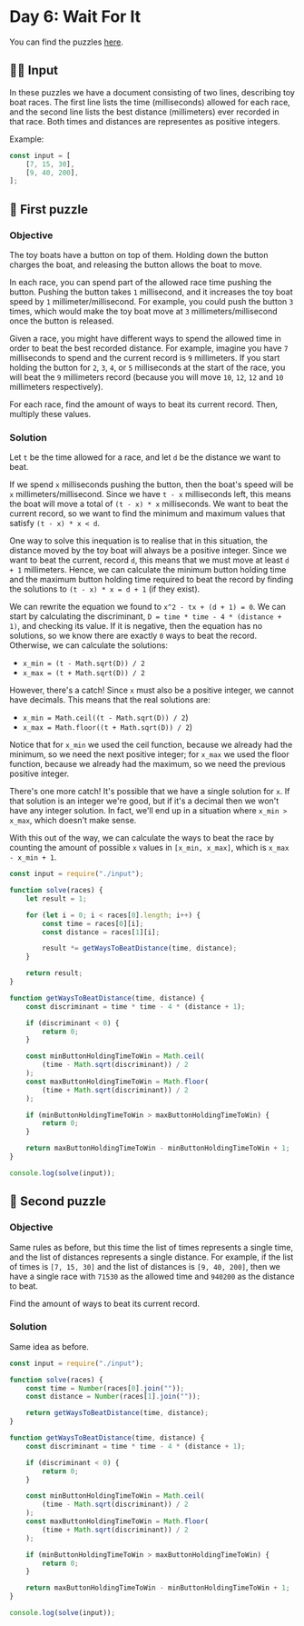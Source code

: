 # Day 6: Wait For It

You can find the puzzles [here](https://adventofcode.com/2023/day/6).

## ✍🏼 Input

In these puzzles we have a document consisting of two lines, describing toy boat races. The first line lists the time (milliseconds) allowed for each race, and the second line lists the best distance (millimeters) ever recorded in that race. Both times and distances are representes as positive integers.

Example:

```js
const input = [
    [7, 15, 30],
    [9, 40, 200],
];
```

## 🧩 First puzzle

### Objective

The toy boats have a button on top of them. Holding down the button charges the boat, and releasing the button allows the boat to move.

In each race, you can spend part of the allowed race time pushing the button. Pushing the button takes `1` millisecond, and it increases the toy boat speed by `1` millimeter/millisecond. For example, you could push the button `3` times, which would make the toy boat move at `3` millimeters/millisecond once the button is released.

Given a race, you might have different ways to spend the allowed time in order to beat the best recorded distance. For example, imagine you have `7` milliseconds to spend and the current record is `9` millimeters. If you start holding the button for `2`, `3`, `4`, or `5` milliseconds at the start of the race, you will beat the `9` millimeters record (because you will move `10`, `12`, `12` and `10` millimeters respectively).

For each race, find the amount of ways to beat its current record. Then, multiply these values.

### Solution

Let `t` be the time allowed for a race, and let `d` be the distance we want to beat.

If we spend `x` milliseconds pushing the button, then the boat's speed will be `x` millimeters/millisecond. Since we have `t - x` milliseconds left, this means the boat will move a total of `(t - x) * x` milliseconds. We want to beat the current record, so we want to find the minimum and maximum values that satisfy `(t - x) * x < d`.

One way to solve this inequation is to realise that in this situation, the distance moved by the toy boat will always be a positive integer. Since we want to beat the current, record `d`, this means that we must move at least `d + 1` millimeters. Hence, we can calculate the minimum button holding time and the maximum button holding time required to beat the record by finding the solutions to `(t - x) * x = d + 1` (if they exist).

We can rewrite the equation we found to `x^2 - tx + (d + 1) = 0`. We can start by calculating the discriminant, `D = time * time - 4 * (distance + 1)`, and checking its value. If it is negative, then the equation has no solutions, so we know there are exactly `0` ways to beat the record. Otherwise, we can calculate the solutions:

-   `x_min = (t - Math.sqrt(D)) / 2`
-   `x_max = (t + Math.sqrt(D)) / 2`

However, there's a catch! Since `x` must also be a positive integer, we cannot have decimals. This means that the real solutions are:

-   `x_min = Math.ceil((t - Math.sqrt(D)) / 2`)
-   `x_max = Math.floor((t + Math.sqrt(D)) / 2`)

Notice that for `x_min` we used the ceil function, because we already had the minimum, so we need the next positive integer; for `x_max` we used the floor function, because we already had the maximum, so we need the previous positive integer.

There's one more catch! It's possible that we have a single solution for `x`. If that solution is an integer we're good, but if it's a decimal then we won't have any integer solution. In fact, we'll end up in a situation where `x_min > x_max`, which doesn't make sense.

With this out of the way, we can calculate the ways to beat the race by counting the amount of possible `x` values in `[x_min, x_max]`, which is `x_max - x_min + 1`.

```js
const input = require("./input");

function solve(races) {
    let result = 1;

    for (let i = 0; i < races[0].length; i++) {
        const time = races[0][i];
        const distance = races[1][i];

        result *= getWaysToBeatDistance(time, distance);
    }

    return result;
}

function getWaysToBeatDistance(time, distance) {
    const discriminant = time * time - 4 * (distance + 1);

    if (discriminant < 0) {
        return 0;
    }

    const minButtonHoldingTimeToWin = Math.ceil(
        (time - Math.sqrt(discriminant)) / 2
    );
    const maxButtonHoldingTimeToWin = Math.floor(
        (time + Math.sqrt(discriminant)) / 2
    );

    if (minButtonHoldingTimeToWin > maxButtonHoldingTimeToWin) {
        return 0;
    }

    return maxButtonHoldingTimeToWin - minButtonHoldingTimeToWin + 1;
}

console.log(solve(input));
```

## 🧩 Second puzzle

### Objective

Same rules as before, but this time the list of times represents a single time, and the list of distances represents a single distance. For example, if the list of times is `[7, 15, 30]` and the list of distances is `[9, 40, 200]`, then we have a single race with `71530` as the allowed time and `940200` as the distance to beat.

Find the amount of ways to beat its current record.

### Solution

Same idea as before.

```js
const input = require("./input");

function solve(races) {
    const time = Number(races[0].join(""));
    const distance = Number(races[1].join(""));

    return getWaysToBeatDistance(time, distance);
}

function getWaysToBeatDistance(time, distance) {
    const discriminant = time * time - 4 * (distance + 1);

    if (discriminant < 0) {
        return 0;
    }

    const minButtonHoldingTimeToWin = Math.ceil(
        (time - Math.sqrt(discriminant)) / 2
    );
    const maxButtonHoldingTimeToWin = Math.floor(
        (time + Math.sqrt(discriminant)) / 2
    );

    if (minButtonHoldingTimeToWin > maxButtonHoldingTimeToWin) {
        return 0;
    }

    return maxButtonHoldingTimeToWin - minButtonHoldingTimeToWin + 1;
}

console.log(solve(input));
```
